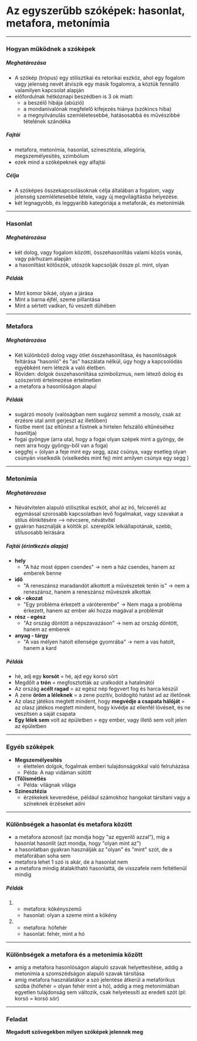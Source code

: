 # Az egyszerűbb szóképek: hasonlat, metafora, metonímia
---

### Hogyan működnek a szóképek

##### Meghatározása
- A szókép (trópus) egy stilisztikai és retorikai eszköz, ahol egy fogalom vagy jelenség nevét átviszik egy másik fogalomra, a köztük fennálló valamilyen kapcsolat alapján
- előfordulnak hétköznapi beszédben is 3 ok miatt: 
	- a beszélő hibája (abúzió)
	- a mondanivalónak megfelelő kifejezés hiánya (szókincs hiba)
	- a megnyilvánulás szemléletesebbé, hatásosabbá és művészibbé tételének szándéka

##### Fajtái
- metafora, metonímia, hasonlat, szinesztézia, allegória, megszemélyesítés, szimbólum
- ezek mind a szóképeknek egy alfajtái

##### Célja
- A szóképes összekapcsolásoknak célja általában a fogalom, vagy jelenség szemléletesebbé tétele, vagy új megvilágításba helyezése. 
- két legnagyobb, és leggyaribb kategóriája a metaforák, és metonímiák

---

### Hasonlat

##### Meghatározása
- két dolog, vagy fogalom közötti, összehasonlítás valami közös vonás, vagy párhuzam alapján
- a hasonlítást kötőszók, utószók kapcsolják össze pl. mint, olyan

##### Példák
- Mint komor bikáé, olyan a járása
- Mint a barna éjfél, szeme pillantása
- Mint a sértett vadkan, fú veszett dühében

---

### Metafora 

##### Meghatározása
- Két különböző dolog vagy ötlet összehasonlítása, és hasonlóságok feltárása "hasonló" és "as" haszálata nélkül, úgy hogy a kapcsolódás egyébként nem létezik a való életben. 
- Röviden: dolgok összehasonlítása szimbolizmus, nem létező dolog és szószerinti értelmezése értelmetlen
- a metafora a hasonlóságon alapul

##### Példák
- sugárzó mosoly (valóságban nem sugároz semmit a mosoly, csak az érzésre utal amit gerjeszt az illetőben)
- füstbe ment (az eltűnést a füstnek a hirtelen felszálló eltűnéséhez hasnlítja)
- fogai gyöngye (arra utal, hogy a fogai olyan szépek mint a gyöngy, de nem arra hogy gyöngy-ből van a foga)
- seggfej = (olyan a feje mint egy segg, azaz csúnya, vagy esetleg olyan csúnyán viselkedik (viselkedés mint fej) mint amilyen csúnya egy segg )

---

### Metonímia 

##### Meghatározása
- Névátvitelen alapuló stilisztikai eszköt, ahol az író, felcseréli az egymással szorosabb kapcsolatban levő fogalmakat, vagy szavakat a stílus élinkítésére --> névcsere, névátvitel
- gyakran használják a költők pl. szereplők lelkiállapotának, szebb, stílusosabb leírására

##### Fajtái (érintkezés alapja)
- **hely**
	- "A ház most éppen csendes" &rarr; nem a ház csendes, hanem az emberek benne
- **idő**
	- "A reneszánsz maradandót alkottott a művészetek terén is" &rarr; nem a reneszánsz, hanem a reneszánsz művészek alkottak
- **ok - okozat**
	- "Egy probléma érkezett a váróterembe" &rarr; Nem maga a probléma érkezett, hanem az ember aki hozza magával a problémát
- **rész - egész**
	- "Az ország döntött a népszavazáson" &rarr; nem az ország döntött, hanem az emberek
- **anyag - tárgy**
	- "A vas mélyen hatolt ellensége gyomrába" &rarr; nem a vas hatolt, hanem a kard

##### Példák
- hé, adj egy **korsót** = hé, ajd egy korsó sört
- Megdőlt a **trón** = megfosztották az uralkodót a hatalmától
- Az ország **acélt ragad** = az egész nép fegyvert fog és harca készül
- A zene **öröm a léleknek** = a zene pozitív, boldogító hatást ad az illetőnek
- Az olasz játékos megtett mindent, hogy **megvédje a csapata hálóját** = az olasz játékos megtett mindent, hogy kivédje az ellenfél lövéseit, és ne veszítsen a saját csapata
- **Egy lélek sem** volt az épületben = egy ember, vagy illető sem volt jelen az épületben

---

### Egyéb szóképek
- **Megszemélyesítés**
	- élettelen dolgok, fogalmak emberi tulajdonságokkal való felruházása
	- Példa: A nap vidáman sütött
- **(Tő)ismétlés**
	- Példa: világnak világa
- **Szinesztézia**
	- érzékekek keveredése, például számokhoz hangokat társítani vagy a színeknek érzéseket adni

---

### Különbségek a hasonlat és metafora között
- a metafora azonosít (az mondja hogy "az egyenlő azzal"), míg a hasonlat hasonlít (azt mondja, hogy "olyan mint az")
- a hasonlatban gyakran használják az "olyan" és "mint" szót, de a metaforában soha sem
- metafora lehet 1 szó is akár, de a hasonlat nem
- a metafora mindig átalakítható hasonlattá, de visszafele nem feltétlenül mindig

##### Példák
1. 
	- metafora: kökényszemű
	- hasonlat: olyan a szeme mint a kökény
2. 
	- metafora: hófehér
	- hasonlat: fehér, mint a hó

---

### Különbségek a metafora és a metonímia között
- amíg a metafora hasonlóságon alapuló szavak helyettesítése, addig a metonímia a szomszédságon alapulö szavak társítása
- amíg metafora használatákor a szó jelentése átkerül a metafórikus szóba (hófehér = olyan fehér mint a hó), addig a meg metonímiában egyetlen tulajdonság sem változik, csak helyetessíti az eredeti szót (pl: korsó = korsó sör)

---

### Feladat
**Megadott szövegekben milyen szóképek jelennek meg**